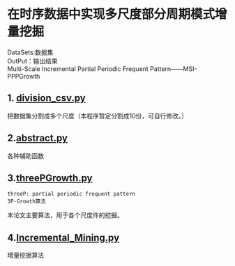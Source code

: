 # 在时序数据中实现多尺度部分周期模式增量挖掘
DataSets:数据集  
OutPut：输出结果  
Multi-Scale Incremental Partial Periodic Frequent Pattern——MSI-PPPGrowth

## 1. [division_csv.py](division_original_data.py)
把数据集分割成多个尺度（本程序暂定分割成10份，可自行修改。）

## 2.[abstract.py](abstract.py)
各种辅助函数

## 3.[threePGrowth.py](threePGrowth.py)
    threeP: partial periodic frequent pattern 
    3P-Growth算法
本论文主要算法，用于各个尺度件的挖掘。

## 4.[Incremental_Mining.py](Incremental_Mining.py)
增量挖掘算法